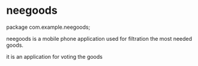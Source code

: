 # neegoods


package com.example.neegoods;

neegoods is a mobile phone application used for filtration the most needed goods.

it is an application for voting the goods
